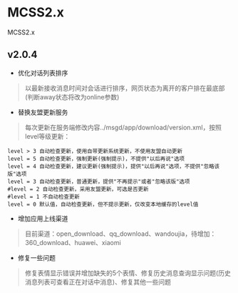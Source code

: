 # MCSS2.x
MCSS2.x

## v2.0.4
* 优化对话列表排序

> 以最新接收消息时间对会话进行排序，网页状态为离开的客户排在最底部(判断away状态将改为online参数)

* 替换友盟更新服务

> 每次更新在服务端修改内容../msgd/app/download/version.xml，按照level等级更新：

	level > 3 自动检查更新，使用自带更新系统更新，不使用友盟自动更新
	level = 5 自动检查更新，强制更新(强制提示)，不提供"以后再说"选项
	level = 4 自动检查更新，建议更新(强制提示)，提供"以后再说"选项，不提供"忽略该版"选项
	level = 3 自动检查更新，普通更新，提供"不再提示"或者"忽略该版"选项
	#level = 2 自动检查更新，采用友盟更新，可选是否更新
	#level = 1 不自动检查更新
	level = 0 默认值，自动检查更新，但不提示更新，仅改变本地缓存的level值
	
* 增加应用上线渠道

> 目前渠道：open_download、qq_download、wandoujia，待增加：360_download、huawei、xiaomi

* 修复一些问题

> 修复表情显示错误并增加缺失的5个表情、修复历史消息查询显示问题(历史消息列表可查看正在对话中消息)、修复其他一些问题

